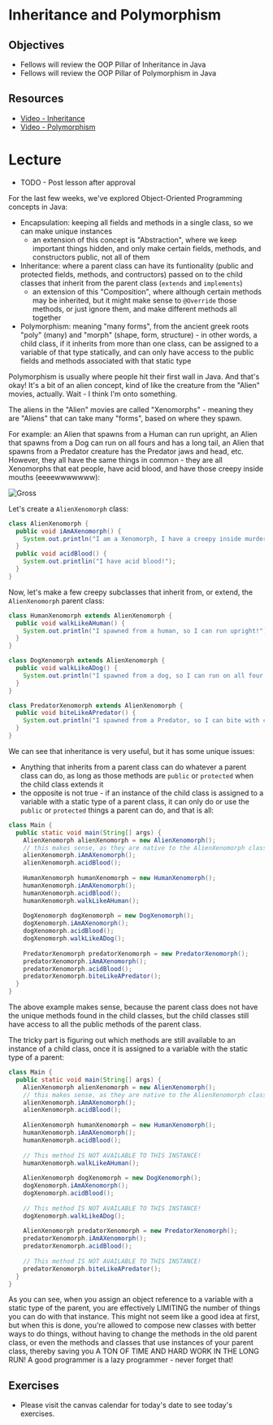 # Inheritance and Polymorphism

## Objectives

* Fellows will review the OOP Pillar of Inheritance in Java
* Fellows will review the OOP Pillar of Polymorphism in Java

## Resources

* [Video - Inheritance](https://www.youtube.com/watch?v=wzW-251bGgM)
* [Video - Polymorphism](https://www.youtube.com/watch?v=daXvUxhBtAQ)

# Lecture

* TODO - Post lesson after approval

For the last few weeks, we've explored Object-Oriented Programming concepts in Java:

* Encapsulation: keeping all fields and methods in a single class, so we can make unique instances
  * an extension of this concept is "Abstraction", where we keep important things hidden, and only make certain fields, methods, and constructors public, not all of them 
* Inheritance: where a parent class can have its funtionality (public and protected fields, methods, and contructors) passed on to the child classes that inherit from the parent class (`extends` and `implements`)
  * an extension of this "Composition", where although certain methods may be inherited, but it might make sense to `@Override` those methods, or just ignore them, and make different methods all together
* Polymorphism: meaning "many forms", from the ancient greek roots "poly" (many) and "morph" (shape, form, structure) - in other words, a child class, if it inherits from more than one class, can be assigned to a variable of that type statically, and can only have access to the public fields and methods associated with that static type

Polymorphism is usually where people hit their first wall in Java. And that's okay! It's a bit of an alien concept, kind of like the creature from the "Alien" movies, actually. Wait - I think I'm onto something.

The aliens in the "Alien" movies are called "Xenomorphs" - meaning they are "Aliens" that can take many "forms", based on where they spawn.

For example: an Alien that spawns from a Human can run upright, an Alien that spawns from a Dog can run on all fours and has a long tail, an Alien that spawns from a Predator creature has the Predator jaws and head, etc. However, they all have the same things in common - they are all Xenomorphs that eat people, have acid blood, and have those creepy inside mouths (eeeewwwwwww):

![Gross](https://cdn.images.express.co.uk/img/dynamic/36/590x/Sigourney-Weaver-Alien-5-559248.jpg)

Let's create a `AlienXenomorph` class:

```java
class AlienXenomorph {
  public void iAmAXenomorph() {
    System.out.println("I am a Xenomorph, I have a creepy inside murder jaw!");
  }
  public void acidBlood() {
    System.out.printlin("I have acid blood!");
  }
}
```

Now, let's make a few creepy subclasses that inherit from, or extend, the `AlienXenomorph` parent class:

```java
class HumanXenomorph extends AlienXenomorph {
  public void walkLikeAHuman() {
    System.out.println("I spawned from a human, so I can run upright!");
  }
}
```

```java
class DogXenomorph extends AlienXenomorph {
  public void walkLikeADog() {
    System.out.println("I spawned from a dog, so I can run on all four feet!");
  }
}
```

```java
class PredatorXenomorph extends AlienXenomorph {
  public void biteLikeAPredator() {
    System.out.println("I spawned from a Predator, so I can bite with crab mandibles!");
  }
}
```

We can see that inheritance is very useful, but it has some unique issues:

* Anything that inherits from a parent class can do whatever a parent class can do, as long as those methods are `public` or `protected` when the child class extends it
* the opposite is not true - if an instance of the child class is assigned to a variable with a static type of a parent class, it can only do or use the `public` or `protected` things a parent can do, and that is all:

```java
class Main {
  public static void main(String[] args) {
    AlienXenomorph alienXenomorph = new AlienXenomorph();
    // this makes sense, as they are native to the AlienXenomorph class:
    alienXenomorph.iAmAXenomorph();
    alienXenomorph.acidBlood();
    
    HumanXenomorph humanXenomorph = new HumanXenomorph();
    humanXenomorph.iAmAXenomorph();
    humanXenomorph.acidBlood();
    humanXenomorph.walkLikeAHuman();
    
    DogXenomorph dogXenomorph = new DogXenomorph();
    dogXenomorph.iAmAXenomorph();
    dogXenomorph.acidBlood();
    dogXenomorph.walkLikeADog();
    
    PredatorXenomorph predatorXenomorph = new PredatorXenomorph();
    predatorXenomorph.iAmAXenomorph();
    predatorXenomorph.acidBlood();
    predatorXenomorph.biteLikeAPredator();
  }
}
```

The above example makes sense, because the parent class does not have the unique methods found in the child classes, but the child classes still have access to all the public methods of the parent class.

The tricky part is figuring out which methods are still available to an instance of a child class, once it is assigned to a variable with the static type of a parent:

```java
class Main {
  public static void main(String[] args) {
    AlienXenomorph alienXenomorph = new AlienXenomorph();
    // this makes sense, as they are native to the AlienXenomorph class:
    alienXenomorph.iAmAXenomorph();
    alienXenomorph.acidBlood();
    
    AlienXenomorph humanXenomorph = new HumanXenomorph();
    humanXenomorph.iAmAXenomorph();
    humanXenomorph.acidBlood();
    
    // This method IS NOT AVAILABLE TO THIS INSTANCE!
    humanXenomorph.walkLikeAHuman();
    
    AlienXenomorph dogXenomorph = new DogXenomorph();
    dogXenomorph.iAmAXenomorph();
    dogXenomorph.acidBlood();
    
    // This method IS NOT AVAILABLE TO THIS INSTANCE!
    dogXenomorph.walkLikeADog();
    
    AlienXenomorph predatorXenomorph = new PredatorXenomorph();
    predatorXenomorph.iAmAXenomorph();
    predatorXenomorph.acidBlood();
    
    // This method IS NOT AVAILABLE TO THIS INSTANCE!
    predatorXenomorph.biteLikeAPredator();
  }
}
```

As you can see, when you assign an object reference to a variable with a static type of the parent, you are effectively LIMITING the number of things you can do with that instance. This might not seem like a good idea at first, but when this is done, you're allowed to compose new classes with better ways to do things, without having to change the methods in the old parent class, or even the methods and classes that use instances of your parent class, thereby saving you A TON OF TIME AND HARD WORK IN THE LONG RUN! A good programmer is a lazy programmer - never forget that!

## Exercises

* Please visit the canvas calendar for today's date to see today's exercises.
